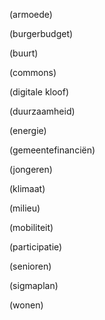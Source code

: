 (armoede)

(burgerbudget)

(buurt)

(commons)

(digitale kloof)

(duurzaamheid)

(energie)

(gemeentefinanciën)

(jongeren)

(klimaat)

(milieu)

(mobiliteit)

(participatie)

(senioren)

(sigmaplan)

(wonen)




